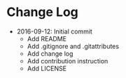 # Change Log

* 2016-09-12: Initial commit
    * Add README
    * Add .gitignore and .gitattributes
    * Add change log
    * Add contribution instruction
    * Add LICENSE
